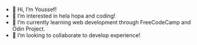 - 👋 Hi, I’m Youssef!
- 👀 I’m interested in hela hopa and coding!
- 🌱 I’m currently learning web development through FreeCodeCamp and Odin Project.
- 💞️ I’m looking to collaborate to develop experience!

<!---
youssef3awad/youssef3awad is a ✨ special ✨ repository because its `README.md` (this file) appears on your GitHub profile.
You can click the Preview link to take a look at your changes.
--->
